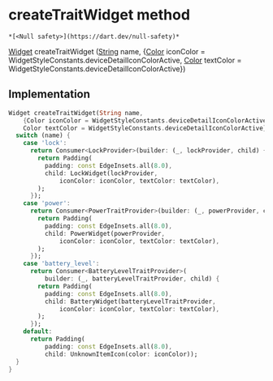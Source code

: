 


# createTraitWidget method




    *[<Null safety>](https://dart.dev/null-safety)*




[Widget](https://api.flutter.dev/flutter/widgets/Widget-class.html) createTraitWidget
([String](https://api.flutter.dev/flutter/dart-core/String-class.html) name, {[Color](https://api.flutter.dev/flutter/dart-ui/Color-class.html) iconColor = WidgetStyleConstants.deviceDetailIconColorActive, [Color](https://api.flutter.dev/flutter/dart-ui/Color-class.html) textColor = WidgetStyleConstants.deviceDetailIconColorActive})








## Implementation

```dart
Widget createTraitWidget(String name,
    {Color iconColor = WidgetStyleConstants.deviceDetailIconColorActive,
    Color textColor = WidgetStyleConstants.deviceDetailIconColorActive}) {
  switch (name) {
    case 'lock':
      return Consumer<LockProvider>(builder: (_, lockProvider, child) {
        return Padding(
          padding: const EdgeInsets.all(8.0),
          child: LockWidget(lockProvider,
              iconColor: iconColor, textColor: textColor),
        );
      });
    case 'power':
      return Consumer<PowerTraitProvider>(builder: (_, powerProvider, child) {
        return Padding(
          padding: const EdgeInsets.all(8.0),
          child: PowerWidget(powerProvider,
              iconColor: iconColor, textColor: textColor),
        );
      });
    case 'battery_level':
      return Consumer<BatteryLevelTraitProvider>(
          builder: (_, batteryLevelTraitProvider, child) {
        return Padding(
          padding: const EdgeInsets.all(8.0),
          child: BatteryWidget(batteryLevelTraitProvider,
              iconColor: iconColor, textColor: textColor),
        );
      });
    default:
      return Padding(
          padding: const EdgeInsets.all(8.0),
          child: UnknownItemIcon(color: iconColor));
  }
}
```







